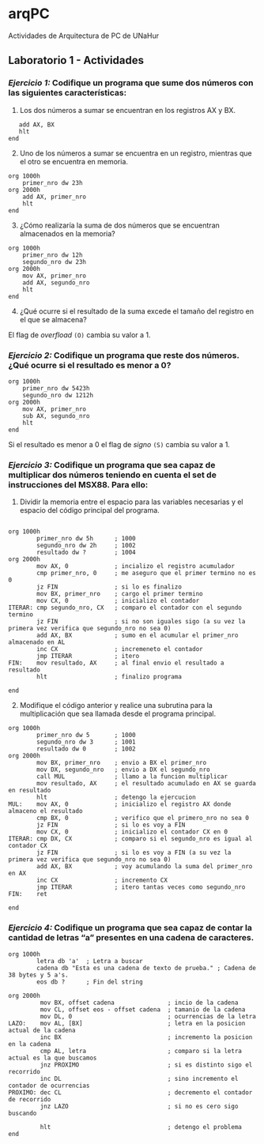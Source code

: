 # arqPC
Actividades de Arquitectura de PC de UNaHur

## Laboratorio 1 - Actividades

### *Ejercicio 1:* Codifique un programa que sume dos números con las siguientes características:

1. Los dos números a sumar se encuentran en los registros AX y BX.

```assembly
   add AX, BX
   hlt
end

```

2. Uno de los números a sumar se encuentra en un registro, mientras que el otro se encuentra en memoria.

```assembly
org 1000h    
    primer_nro dw 23h
org 2000h
    add AX, primer_nro
    hlt
end

```

3. ¿Cómo realizaría la suma de dos números que se encuentran almacenados en la memoria?

```assembly
org 1000h
    primer_nro dw 12h
    segundo_nro dw 23h
org 2000h
    mov AX, primer_nro
    add AX, segundo_nro
    hlt
end

```

4. ¿Qué ocurre si el resultado de la suma excede el tamaño del registro en el que se almacena?

El flag de *overfload* `(O)` cambia su valor a 1.

### *Ejercicio 2:* Codifique un programa que reste dos números. ¿Qué ocurre si el resultado es menor a 0?

```assembly
org 1000h
    primer_nro dw 5423h
    segundo_nro dw 1212h
org 2000h
    mov AX, primer_nro
    sub AX, segundo_nro
    hlt
end

```

Si el resultado es menor a 0 el flag de *signo* `(S)` cambia su valor a 1.

### *Ejercicio 3:* Codifique un programa que sea capaz de multiplicar dos números teniendo en cuenta el set de instrucciones del MSX88. Para ello:

1. Dividir la memoria entre el espacio para las variables necesarias y el espacio del código principal del programa.


```assembly

org 1000h
        primer_nro dw 5h      ; 1000
        segundo_nro dw 2h     ; 1002
        resultado dw ?        ; 1004
org 2000h
        mov AX, 0             ; incializo el registro acumulador
        cmp primer_nro, 0     ; me aseguro que el primer termino no es 0
        jz FIN                ; si lo es finalizo
        mov BX, primer_nro    ; cargo el primer termino
        mov CX, 0             ; inicializo el contador
ITERAR: cmp segundo_nro, CX   ; comparo el contador con el segundo termino
        jz FIN                ; si no son iguales sigo (a su vez la primera vez verifica que segundo_nro no sea 0)
        add AX, BX            ; sumo en el acumular el primer_nro almacenado en AL
        inc CX                ; incremeneto el contador
        jmp ITERAR            ; itero
FIN:    mov resultado, AX     ; al final envio el resultado a resultado
        hlt                   ; finalizo programa

end

```

2. Modifique el código anterior y realice una subrutina para la multiplicación que sea llamada desde el programa principal.

```assembly
org 1000h
        primer_nro dw 5       ; 1000
        segundo_nro dw 3      ; 1001
        resultado dw 0        ; 1002
org 2000h
        mov BX, primer_nro    ; envio a BX el primer_nro
        mov DX, segundo_nro   ; envio a DX el segundo_nro
        call MUL              ; llamo a la funcion multiplicar
        mov resultado, AX     ; el resultado acumulado en AX se guarda en resultado
        hlt                   ; detengo la ejercucion
MUL:    mov AX, 0             ; inicializo el registro AX donde almaceno el resultado
        cmp BX, 0             ; verifico que el primero_nro no sea 0
        jz FIN                ; si lo es voy a FIN
        mov CX, 0             ; inicializo el contador CX en 0
ITERAR: cmp DX, CX            ; comparo si el segundo_nro es igual al contador CX
        jz FIN                ; si lo es voy a FIN (a su vez la primera vez verifica que segundo_nro no sea 0)
        add AX, BX            ; voy acumulando la suma del primer_nro en AX
        inc CX                ; incremento CX
        jmp ITERAR            ; itero tantas veces como segundo_nro
FIN:    ret

end

```

### *Ejercicio 4:* Codifique un programa que sea capaz de contar la cantidad de letras “a” presentes en una cadena de caracteres.

```assembly
org 1000h
        letra db 'a'  ; Letra a buscar
        cadena db "Esta es una cadena de texto de prueba." ; Cadena de 38 bytes y 5 a's.
        eos db ?      ; Fin del string
        
org 2000h
         mov BX, offset cadena               ; incio de la cadena
         mov CL, offset eos - offset cadena  ; tamanio de la cadena
         mov DL, 0                           ; ocurrencias de la letra
LAZO:    mov AL, [BX]                        ; letra en la posicion actual de la cadena
         inc BX                              ; incremento la posicion en la cadena
         cmp AL, letra                       ; comparo si la letra actual es la que buscamos
         jnz PROXIMO                         ; si es distinto sigo el recorrido
         inc DL                              ; sino incremento el contador de ocurrencias
PROXIMO: dec CL                              ; decremento el contador de recorrido
         jnz LAZO                            ; si no es cero sigo buscando

         hlt                                 ; detengo el problema
end

```
